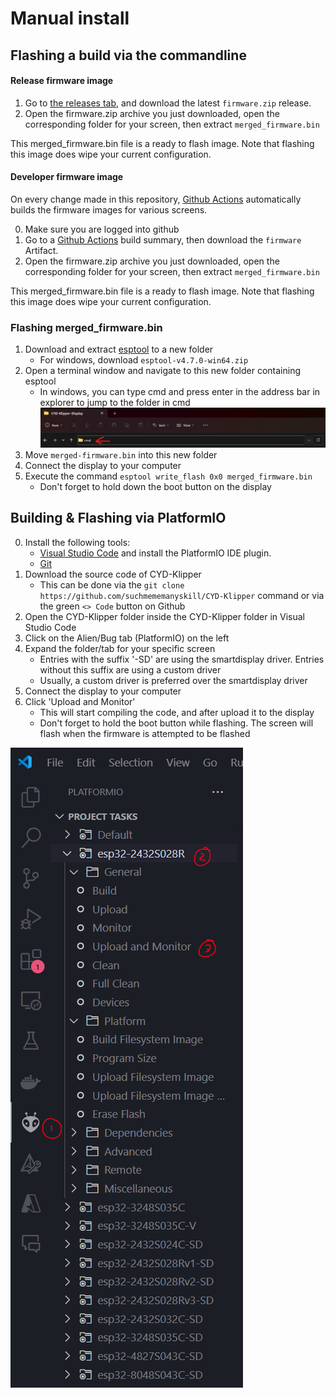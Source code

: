 # Manual install

## Flashing a build via the commandline

#### Release firmware image

1. Go to [the releases tab](https://github.com/suchmememanyskill/CYD-Klipper/releases), and download the latest `firmware.zip` release.
2. Open the firmware.zip archive you just downloaded, open the corresponding folder for your screen, then extract `merged_firmware.bin`

This merged_firmware.bin file is a ready to flash image. Note that flashing this image does wipe your current configuration.

#### Developer firmware image
On every change made in this repository, [Github Actions](https://github.com/suchmememanyskill/CYD-Klipper/actions) automatically builds the firmware images for various screens.

0. Make sure you are logged into github
1. Go to a [Github Actions](https://github.com/suchmememanyskill/CYD-Klipper/actions) build summary, then download the `firmware` Artifact.
2. Open the firmware.zip archive you just downloaded, open the corresponding folder for your screen, then extract `merged_firmware.bin`

This merged_firmware.bin file is a ready to flash image. Note that flashing this image does wipe your current configuration.

### Flashing merged_firmware.bin
1. Download and extract [esptool](https://github.com/espressif/esptool/releases) to a new folder
    - For windows, download `esptool-v4.7.0-win64.zip`
2. Open a terminal window and navigate to this new folder containing esptool
    - In windows, you can type cmd and press enter in the address bar in explorer to jump to the folder in cmd ![cmd](readme/cmd.jpg)
3. Move `merged-firmware.bin` into this new folder
4. Connect the display to your computer
5. Execute the command `esptool write_flash 0x0 merged_firmware.bin`
    - Don't forget to hold down the boot button on the display

## Building & Flashing via PlatformIO

0. Install the following tools:
    - [Visual Studio Code](https://code.visualstudio.com/) and install the PlatformIO IDE plugin. 
    - [Git](https://git-scm.com/download/win)
1. Download the source code of CYD-Klipper
    - This can be done via the `git clone https://github.com/suchmememanyskill/CYD-Klipper` command or via the green `<> Code` button on Github
2. Open the CYD-Klipper folder inside the CYD-Klipper folder in Visual Studio Code
3. Click on the Alien/Bug tab (PlatformIO) on the left
4. Expand the folder/tab for your specific screen
    - Entries with the suffix '-SD' are using the smartdisplay driver. Entries without this suffix are using a custom driver
    - Usually, a custom driver is preferred over the smartdisplay driver
5. Connect the display to your computer
6. Click 'Upload and Monitor'
    - This will start compiling the code, and after upload it to the display
    - Don't forget to hold the boot button while flashing. The screen will flash when the firmware is attempted to be flashed

![platformio](readme/platformio.png)